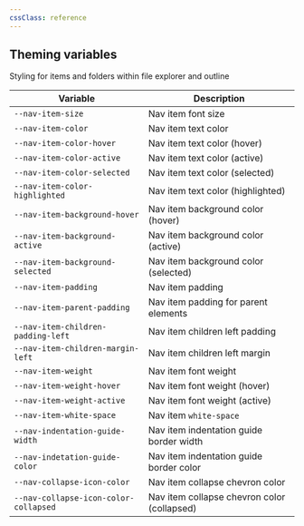 ```yaml
---
cssClass: reference
---
```


## Theming variables

Styling for items and folders within file explorer and outline

| Variable                              | Description                                 |
| ------------------------------------- | ------------------------------------------- |
| `--nav-item-size`                     | Nav item font size                          |
| `--nav-item-color`                    | Nav item text color                         |
| `--nav-item-color-hover`              | Nav item text color (hover)                 |
| `--nav-item-color-active`             | Nav item text color (active)                |
| `--nav-item-color-selected`           | Nav item text color (selected)              |
| `--nav-item-color-highlighted`        | Nav item text color (highlighted)           |
| `--nav-item-background-hover`         | Nav item background color (hover)           |
| `--nav-item-background-active`        | Nav item background color (active)          |
| `--nav-item-background-selected`      | Nav item background color (selected)        |
| `--nav-item-padding`                  | Nav item padding                            |
| `--nav-item-parent-padding`           | Nav item padding for parent elements        |
| `--nav-item-children-padding-left`    | Nav item children left padding              |
| `--nav-item-children-margin-left`     | Nav item children left margin               |
| `--nav-item-weight`                   | Nav item font weight                        |
| `--nav-item-weight-hover`             | Nav item font weight (hover)                |
| `--nav-item-weight-active`            | Nav item font weight (active)               |
| `--nav-item-white-space`              | Nav item `white-space`                      |
| `--nav-indentation-guide-width`       | Nav item indentation guide border width     |
| `--nav-indetation-guide-color`        | Nav item indentation guide border color     |
| `--nav-collapse-icon-color`           | Nav item collapse chevron color             |
| `--nav-collapse-icon-color-collapsed` | Nav item collapse chevron color (collapsed) |